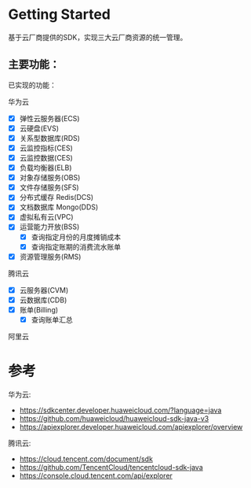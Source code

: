 # Getting Started

基于云厂商提供的SDK，实现三大云厂商资源的统一管理。

## 主要功能：

已实现的功能：

华为云

- [x] 弹性云服务器(ECS)
- [x] 云硬盘(EVS)
- [x] 关系型数据库(RDS)
- [x] 云监控指标(CES)
- [x] 云监控数据(CES)
- [x] 负载均衡器(ELB)
- [x] 对象存储服务(OBS)
- [x] 文件存储服务(SFS)
- [x] 分布式缓存 Redis(DCS)
- [x] 文档数据库 Mongo(DDS)
- [x] 虚拟私有云(VPC)
- [x] 运营能力开放(BSS)
  - [x] 查询指定月份的月度摊销成本
  - [x] 查询指定账期的消费流水账单
- [x] 资源管理服务(RMS)

腾讯云

- [x] 云服务器(CVM)
- [x] 云数据库(CDB)
- [X] 账单(Billing)
  - [X] 查询账单汇总

阿里云


# 参考

华为云:

- https://sdkcenter.developer.huaweicloud.com/?language=java
- https://github.com/huaweicloud/huaweicloud-sdk-java-v3
- https://apiexplorer.developer.huaweicloud.com/apiexplorer/overview

腾讯云:

- https://cloud.tencent.com/document/sdk
- https://github.com/TencentCloud/tencentcloud-sdk-java
- https://console.cloud.tencent.com/api/explorer
  

